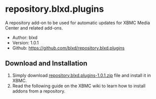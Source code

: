 # repository.blxd.plugins

A repository add-on to be used for automatic updates for XBMC Media Center and related add-ons.

- Author: blxd
- Version: 1.0.1
- Github: https://github.com/blxd/repository.blxd.plugins

## Download and Installation

1. Simply download [repository.blxd.plugins-1.0.1.zip](https://github.com/blxd/repository.blxd.plugins/releases/download/v1.0.1/repository.blxd.plugins-1.0.1.zip) file and install it in XBMC.
2. Read the following guide on the XBMC wiki to learn how to install addons from a repository.
